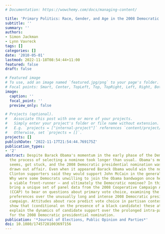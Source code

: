 ```yaml
---
# Documentation: https://wowchemy.com/docs/managing-content/

title: 'Primary Politics: Race, Gender, and Age in the 2008 Democratic Primary'
subtitle: ''
summary: ''
authors:
- Simon Jackman
- Lynn Vavreck
tags: []
categories: []
date: '2010-05-01'
lastmod: 2022-11-18T08:54:44+11:00
featured: false
draft: false

# Featured image
# To use, add an image named `featured.jpg/png` to your page's folder.
# Focal points: Smart, Center, TopLeft, Top, TopRight, Left, Right, BottomLeft, Bottom, BottomRight.
image:
  caption: ''
  focal_point: ''
  preview_only: false

# Projects (optional).
#   Associate this post with one or more of your projects.
#   Simply enter your project's folder or file name without extension.
#   E.g. `projects = ["internal-project"]` references `content/project/deep-learning/index.md`.
#   Otherwise, set `projects = []`.
projects: []
publishDate: '2022-11-17T21:54:44.769175Z'
publication_types:
- '2'
abstract: Despite Barack Obama's momentum in the early phase of the Democratic nomination,
  the process of selecting a nominee took longer than usual. Obama's momentum, it
  seems, got stuck, and the 2008 Democratic presidential nomination was an unusually
  drawn out affair. Even when it appeared Barack Obama would win the nomination, many
  Clinton supporters said they would support John McCain in the general election.
  Why were some Democrats unwilling to join the Obama bandwagon once he emerged as
  a viable front-runner – and ultimately the Democratic nominee? In this paper we
  bring a unique set of panel data from the 2008 Cooperative Campaign Analysis Project
  (CCAP) to bear on questions about primary vote choice, examining the evolution of
  preferences over the unusually long and intense 2008 Democratic presidential nomination
  campaign. Attitudes about race predict vote choice in partisan contests; here we
  show that (conditional on the presence of a black candidate) these attitudes help
  explain the dynamics of candidate support over the prolonged intra-party contest
  for the 2008 Democratic presidential nomination.
publication: '*Journal of Elections, Public Opinion and Parties*'
doi: 10.1080/17457281003697156
---
```


